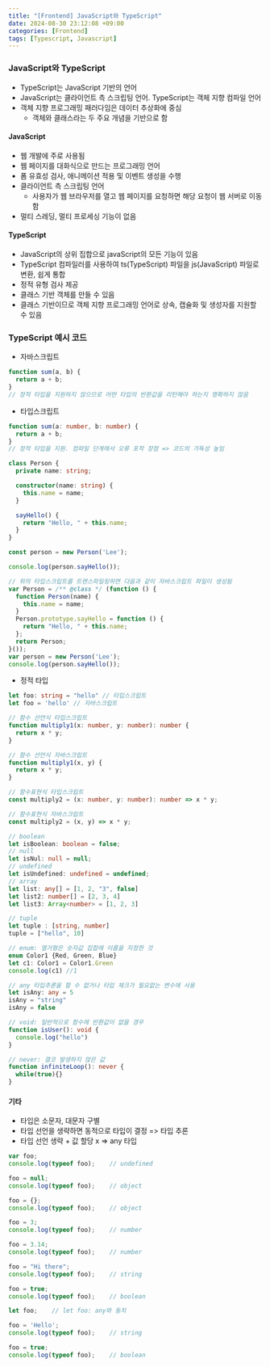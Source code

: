 ```yaml
---
title: "[Frontend] JavaScript와 TypeScript"
date: 2024-08-30 23:12:08 +09:00
categories: [Frontend]
tags: [Typescript, Javascript]
---
```

### **JavaScript와 TypeScript**

- TypeScript는 JavaScript 기반의 언어
- JavaScript는 클라이언트 측 스크립팅 언어. TypeScript는 객체 지향 컴파일 언어
- 객체 지향 프로그래밍 패러다임은 데이터 추상화에 중심
  * 객체와 클래스라는 두 주요 개념을 기반으로 함

#### **JavaScript**

- 웹 개발에 주로 사용됨
- 웹 페이지를 대화식으로 만드는 프로그래밍 언어
- 폼 유효성 검사, 애니메이션 적용 및 이벤트 생성을 수행
- 클라이언트 측 스크립팅 언어
  * 사용자가 웹 브라우저를 열고 웹 페이지를 요청하면 해당 요청이 웹 서버로 이동함
- 멀티 스레딩, 멀티 프로세싱 기능이 없음

#### **TypeScript**

- JavaScript의 상위 집합으로 javaScript의 모든 기능이 있음
- TypeScript 컴파일러를 사용하여 ts(TypeScript) 파일을 js(JavaScript) 파일로 변환, 쉽게 통합
- 정적 유형 검사 제공
- 클래스 기반 객체를 만들 수 있음
- 클래스 기반이므로 객체 지향 프로그래밍 언어로 상속, 캡슐화 및 생성자를 지원할 수 있음

### **TypeScript 예시 코드**

- 자바스크립트

```javascript
function sum(a, b) {
  return a + b;
}
// 정적 타입을 지원하지 않으므로 어떤 타입의 반환값을 리턴해야 하는지 명확하지 않음
```

- 타입스크립트

```typescript
function sum(a: number, b: number) {
  return a + b;
}
// 정적 타입을 지원. 컴파일 단계에서 오류 포착 장점 => 코드의 가독성 높임

class Person {
  private name: string;

  constructor(name: string) {
    this.name = name;
  }

  sayHello() {
    return "Hello, " + this.name;
  }
}

const person = new Person('Lee');

console.log(person.sayHello());

// 위의 타입스크립트를 트랜스파일링하면 다음과 같이 자바스크립트 파일이 생성됨
var Person = /** @class */ (function () {
  function Person(name) {
    this.name = name;
  }
  Person.prototype.sayHello = function () {
    return "Hello, " + this.name;
  };
  return Person;
}());
var person = new Person('Lee');
console.log(person.sayHello());
```

- 정적 타입

```typescript
let foo: string = "hello" // 타입스크립트
let foo = 'hello' // 자바스크립트

// 함수 선언식 타입스크립트
function multiply1(x: number, y: number): number {
  return x * y;
}

// 함수 선언식 자바스크립트
function multiply1(x, y) {
  return x * y;
}

// 함수표현식 타입스크립트
const multiply2 = (x: number, y: number): number => x * y;

// 함수표현식 자바스크립트
const multiply2 = (x, y) => x * y;

// boolean
let isBoolean: boolean = false;
// null
let isNul: null = null;
// undefined
let isUndefined: undefined = undefined;
// array
let list: any[] = [1, 2, "3", false]
let list2: number[] = [2, 3, 4]
let list3: Array<number> = [1, 2, 3]

// tuple
let tuple : [string, number]
tuple = ["hello", 10]

// enum: 열거형은 숫자값 집합에 이름을 지정한 것
enum Color1 {Red, Green, Blue}
let c1: Color1 = Color1.Green
console.log(c1) //1

// any 타입추론을 할 수 없거나 타입 체크가 필요없는 변수에 사용
let isAny: any = 5
isAny = "string"
isAny = false

// void: 일반적으로 함수에 반환값이 없을 경우
function isUser(): void {
  console.log("hello")
}

// never: 결코 발생하지 않은 값
function infiniteLoop(): never {
  while(true){}
}
```

#### **기타**

- 타입은 소문자, 대문자 구별
- 타입 선언을 생략하면 동적으로 타입이 결정 => 타입 추론
- 타입 선언 생략 + 값 할당 x => any 타입

```typescript
var foo;
console.log(typeof foo);    // undefined

foo = null;
console.log(typeof foo);    // object

foo = {};
console.log(typeof foo);    // object

foo = 3;
console.log(typeof foo);    // number

foo = 3.14;
console.log(typeof foo);    // number

foo = "Hi there";
console.log(typeof foo);    // string

foo = true;
console.log(typeof foo);    // boolean

let foo;    // let foo: any와 동치

foo = 'Hello';
console.log(typeof foo);    // string

foo = true;
console.log(typeof foo);    // boolean
```
